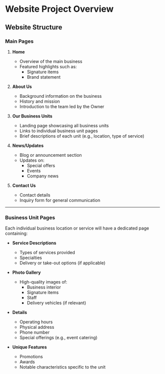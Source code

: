 # Website Project Overview

## Website Structure

### Main Pages

1. **Home**
   - Overview of the main business
   - Featured highlights such as:
     - Signature items
     - Brand statement

2. **About Us**
   - Background information on the business
   - History and mission
   - Introduction to the team led by the Owner

3. **Our Business Units**
   - Landing page showcasing all business units
   - Links to individual business unit pages
   - Brief descriptions of each unit (e.g., location, type of service)

4. **News/Updates**
   - Blog or announcement section
   - Updates on:
     - Special offers
     - Events
     - Company news

5. **Contact Us**
   - Contact details
   - Inquiry form for general communication

---

### Business Unit Pages

Each individual business location or service will have a dedicated page containing:

- **Service Descriptions**
  - Types of services provided
  - Specialties
  - Delivery or take-out options (if applicable)

- **Photo Gallery**
  - High-quality images of:
    - Business interior
    - Signature items
    - Staff
    - Delivery vehicles (if relevant)

- **Details**
  - Operating hours
  - Physical address
  - Phone number
  - Special offerings (e.g., event catering)

- **Unique Features**
  - Promotions
  - Awards
  - Notable characteristics specific to the unit